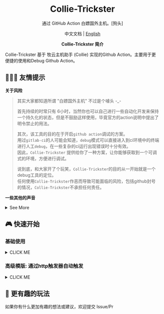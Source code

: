 <h1 align="center"> Collie-Trickster </h1>

<p align="center">通过 GitHub Action 白嫖国外主机。[狗头] </p>

<p align="center"> 中文文档 | <a href="README_EN.md">English</a> </p>

<p align="center"> <b>Collie-Trickster 简介</b> </p>

Collie-Trickster 基于 牧云主机助手 (Collie) 实现的Github Action。主要用于更便捷的使用和Debug Github Action。

## 🧑‍🤝‍🧑 友情提示

**关于风险**

> 其实大家都知道所谓 "白嫖国外主机" 不过是个噱头 -_-
>
> 首先持续的时常只有 6小时，当然你也可以自己进行一些自动化开发来保持一个持久化的状态，但是不鼓励这样使用，毕竟官方的action说明中提出了明令禁止的用法。
>
> 其次，该工具的目的在于开启`github action`调试的方案。  
> 用过`gitlab-ci`的人可能会知道，`debug`模式可以直接进入到ci环境中的终端进行人工`debug`，在一些复杂的ci运行出现错误时十分有效。  
> 因此，`Collie-Trickster` 提供给你了一种方案，让你能够获取到一个可调式的环境，方便进行调试。
>
> 说到底，和大家开了个玩笑，`Collie-Trickster`的目的从一开始就是一个debug工具的定位。   
> 任何使用`Collie-Trickster`作恶而导致可能面临的风险，包括github封号的情况，`Collie-Trickster`不承担任何责任。

**一些其他的声音**
<details><summary>See More</summary>

</details>

## 🎮 快速开始

### 基础使用

<details><summary>CLICK ME</summary>

1. 注册百川-使用牧云主机管理助手

![](https://cdn.dvkunion.cn/tricker/46fd1775808c4411b8c2f1225641289f.png)

2. 点击绑定主机

![](https://cdn.dvkunion.cn/tricker/b61fa3cb6f0f4069b60c99a48be599aa.png)

3. 获取token

![](https://cdn.dvkunion.cn/tricker/09d9e9ee0809482faf54b491e42ae7d8.png)

为了方便，可以选择长期使用的token

![](https://cdn.dvkunion.cn/tricker/c63a06e23805430781cc42fc485d8f79.png)

4. 在github创建一个空的仓库，clone到本地，并创建`.github/workflows/workflow.yml`文件，写入一下参考内容：

```yml
name: example
on: [ push, pull_request ]

jobs:
  runner:
    runs-on: ubuntu-latest # 选择你想要的主机系统如：ubuntu:20.04
    steps:
      - uses: actions/checkout@v3
      - name: collie
        uses: dvkunion/collie_tricker@main
        with:
          token: xxxxxx  # your token,  It will be safer to use ${{ secrets.token }}, see [https://docs.github.com/actions/security-guides/encrypted-secrets] 
```

5. 推送代码到仓库，触发action。

```shell
git push
```

6. 返回百川界面，已获取到主机。

![](https://cdn.dvkunion.cn/tricker/4f8e7c5ea2234135b6f57de12a115f30.png)

7. 后续使用时可以通过手动触发action的方式。

</details>

### 高级模版: 通过http触发器自动触发

<details><summary>CLICK ME</summary>
</details>

## 🎈 更有趣的玩法

如果你有什么更加有趣的想法或建议，欢迎提交 Issue/Pr